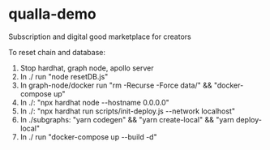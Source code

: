 # qualla-demo

Subscription and digital good marketplace for creators

To reset chain and database:

1. Stop hardhat, graph node, apollo server
2. In ./ run "node resetDB.js"
3. In graph-node/docker run "rm -Recurse -Force data/" && "docker-compose up"
4. In ./: "npx hardhat node --hostname 0.0.0.0"
5. In ./: "npx hardhat run scripts/init-deploy.js --network localhost"
6. In ./subgraphs: "yarn codegen" && "yarn create-local" && "yarn deploy-local"
7. In ./ run "docker-compose up --build -d"
